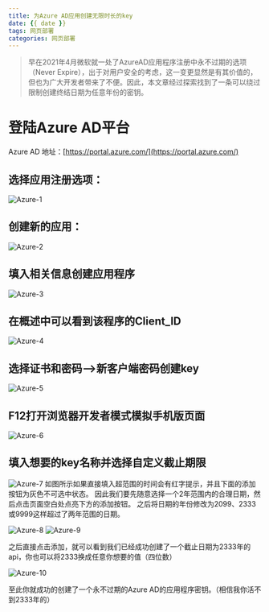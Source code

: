 ```yaml
---
title: 为Azure AD应用创建无限时长的key
date: {{ date }}
tags: 网页部署 
categories: 网页部署
---
```


> 早在2021年4月微软就一处了AzureAD应用程序注册中永不过期的选项（Never Expire），出于对用户安全的考虑，这一变更显然是有其价值的，但也为广大开发者带来了不便。因此，本文章经过探索找到了一条可以绕过限制创建终结日期为任意年份的密钥。

# 登陆Azure AD平台

Azure AD 地址：[https://portal.azure.com/](https://portal.azure.com/)

## 选择应用注册选项：

![Azure-1](https://cdn.dmnb.cf/gh/zzy-ac/My-Selves-Cloud@main/images/hexo-plus-plus/1663918066000.png)
## 创建新的应用：

![Azure-2](https://cdn.dmnb.cf/gh/zzy-ac/My-Selves-Cloud@main/images/hexo-plus-plus/Azure-2.webp)
## 填入相关信息创建应用程序

![Azure-3](https://cdn.dmnb.cf/gh/zzy-ac/My-Selves-Cloud@main/images/hexo-plus-plus/Azure-3.webp)
## 在概述中可以看到该程序的Client_ID

![Azure-4](https://cdn.dmnb.cf/gh/zzy-ac/My-Selves-Cloud@main/images/hexo-plus-plus/Azure-4.webp)
## 选择证书和密码—>新客户端密码创建key

![Azure-5](https://cdn.dmnb.cf/gh/zzy-ac/My-Selves-Cloud@main/images/hexo-plus-plus/Azure-5.webp)
## F12打开浏览器开发者模式模拟手机版页面

![Azure-6](https://cdn.jsdelivr.net/gh/zzy-ac/My-Selves-Cloud@main/images/hexo-plus-plus/Azure-6.webp)

## 填入想要的key名称并选择自定义截止期限

![Azure-7](https://cdn.dmnb.cf/gh/zzy-ac/My-Selves-Cloud@main/images/hexo-plus-plus/Azure-7.webp)
如图所示如果直接填入超范围的时间会有红字提示，并且下面的添加按钮为灰色不可选中状态。
因此我们要先随意选择一个2年范围内的合理日期，然后点击页面空白处点亮下方的添加按钮。
之后将日期的年份修改为2099、2333或9999这样超过了两年范围的日期。

![Azure-8](https://cdn.dmnb.cf/gh/zzy-ac/My-Selves-Cloud@main/images/hexo-plus-plus/Azure-8.webp)
![Azure-9](https://cdn.dmnb.cf/gh/zzy-ac/My-Selves-Cloud@main/images/hexo-plus-plus/Azure-9.webp)

之后直接点击添加，就可以看到我们已经成功创建了一个截止日期为2333年的api，你也可以将2333换成任意你想要的值（四位数）

![Azure-10](https://cdn.dmnb.cf/gh/zzy-ac/My-Selves-Cloud@main/images/hexo-plus-plus/Azure-10.webp)

至此你就成功的创建了一个永不过期的Azure AD的应用程序密钥。（相信我你活不到2333年的）